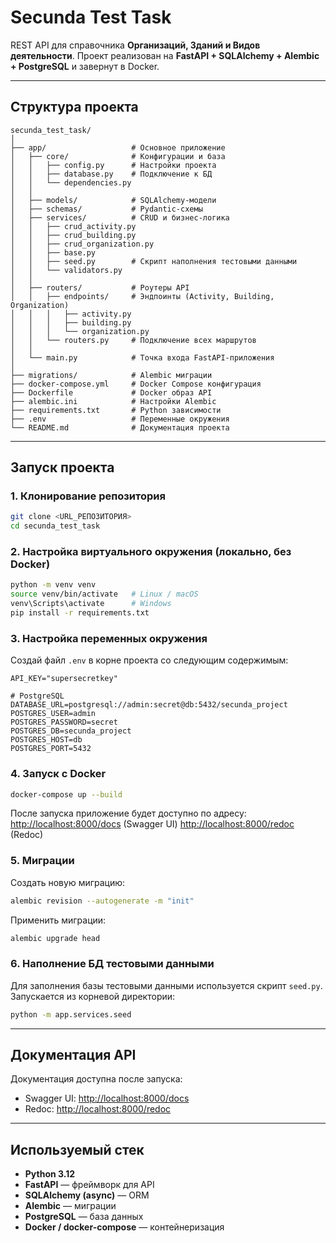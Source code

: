 # Secunda Test Task

REST API для справочника **Организаций, Зданий и Видов деятельности**.
Проект реализован на **FastAPI + SQLAlchemy + Alembic + PostgreSQL** и завернут в Docker.

---

## Структура проекта

```
secunda_test_task/
│
├── app/                   # Основное приложение
│   ├── core/              # Конфигурации и база
│   │   ├── config.py      # Настройки проекта
│   │   ├── database.py    # Подключение к БД
│   │   └── dependencies.py
│   │
│   ├── models/            # SQLAlchemy-модели
│   ├── schemas/           # Pydantic-схемы
│   ├── services/          # CRUD и бизнес-логика
│   │   ├── crud_activity.py
│   │   ├── crud_building.py
│   │   ├── crud_organization.py
│   │   ├── base.py
│   │   ├── seed.py        # Скрипт наполнения тестовыми данными
│   │   └── validators.py
│   │
│   ├── routers/           # Роутеры API
│   │   ├── endpoints/     # Эндпоинты (Activity, Building, Organization)
│   │   │   ├── activity.py
│   │   │   ├── building.py
│   │   │   └── organization.py
│   │   └── routers.py     # Подключение всех маршрутов
│   │
│   └── main.py            # Точка входа FastAPI-приложения
│
├── migrations/            # Alembic миграции
├── docker-compose.yml     # Docker Compose конфигурация
├── Dockerfile             # Docker образ API
├── alembic.ini            # Настройки Alembic
├── requirements.txt       # Python зависимости
├── .env                   # Переменные окружения
└── README.md              # Документация проекта
```

---

## Запуск проекта

### 1. Клонирование репозитория

```bash
git clone <URL_РЕПОЗИТОРИЯ>
cd secunda_test_task
```

### 2. Настройка виртуального окружения (локально, без Docker)

```bash
python -m venv venv
source venv/bin/activate   # Linux / macOS
venv\Scripts\activate      # Windows
pip install -r requirements.txt
```

### 3. Настройка переменных окружения

Создай файл `.env` в корне проекта со следующим содержимым:

```env
API_KEY="supersecretkey"

# PostgreSQL
DATABASE_URL=postgresql://admin:secret@db:5432/secunda_project
POSTGRES_USER=admin
POSTGRES_PASSWORD=secret
POSTGRES_DB=secunda_project
POSTGRES_HOST=db
POSTGRES_PORT=5432
```

### 4. Запуск с Docker

```bash
docker-compose up --build
```

После запуска приложение будет доступно по адресу:
[http://localhost:8000/docs](http://localhost:8000/docs) (Swagger UI)
[http://localhost:8000/redoc](http://localhost:8000/redoc) (Redoc)

### 5. Миграции

Создать новую миграцию:

```bash
alembic revision --autogenerate -m "init"
```

Применить миграции:

```bash
alembic upgrade head
```

### 6. Наполнение БД тестовыми данными

Для заполнения базы тестовыми данными используется скрипт `seed.py`.
Запускается из корневой директории:

```bash
python -m app.services.seed
```

---

## Документация API

Документация доступна после запуска:

* Swagger UI: [http://localhost:8000/docs](http://localhost:8000/docs)
* Redoc: [http://localhost:8000/redoc](http://localhost:8000/redoc)

---

## Используемый стек

* **Python 3.12**
* **FastAPI** — фреймворк для API
* **SQLAlchemy (async)** — ORM
* **Alembic** — миграции
* **PostgreSQL** — база данных
* **Docker / docker-compose** — контейнеризация
